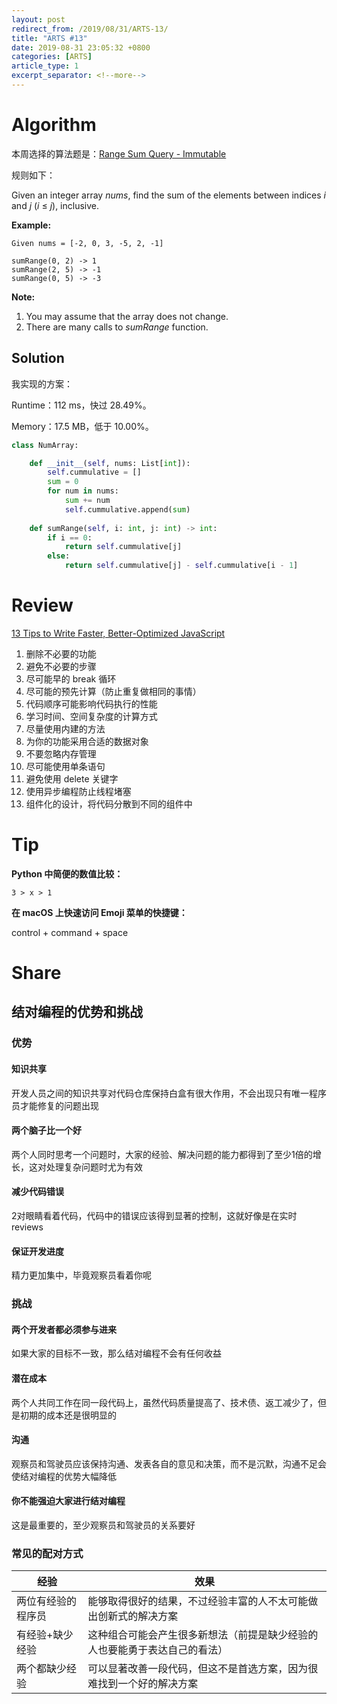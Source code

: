 ```yaml
---
layout: post
redirect_from: /2019/08/31/ARTS-13/
title: "ARTS #13"
date: 2019-08-31 23:05:32 +0800
categories: [ARTS]
article_type: 1
excerpt_separator: <!--more-->
---
```



# Algorithm

本周选择的算法题是：[Range Sum Query - Immutable](<https://leetcode.com/problems/range-sum-query-immutable/>)

<!--more-->

规则如下：

Given an integer array *nums*, find the sum of the elements between indices *i* and *j* (*i* ≤ *j*), inclusive.

**Example:**

```
Given nums = [-2, 0, 3, -5, 2, -1]

sumRange(0, 2) -> 1
sumRange(2, 5) -> -1
sumRange(0, 5) -> -3
```



**Note:**

1. You may assume that the array does not change.
2. There are many calls to *sumRange* function.



## Solution

我实现的方案：

Runtime：112 ms，快过 28.49%。

Memory：17.5 MB，低于 10.00%。

```python
class NumArray:

    def __init__(self, nums: List[int]):
        self.cummulative = []
        sum = 0
        for num in nums:
            sum += num
            self.cummulative.append(sum)
        
    def sumRange(self, i: int, j: int) -> int:
        if i == 0:
            return self.cummulative[j]
        else:
            return self.cummulative[j] - self.cummulative[i - 1]
```




# Review

[13 Tips to Write Faster, Better-Optimized JavaScript](https://medium.com/@bretcameron/13-tips-to-write-faster-better-optimized-javascript-dc1f9ab063d8)

1. 删除不必要的功能
2. 避免不必要的步骤
3. 尽可能早的 break 循环
4. 尽可能的预先计算（防止重复做相同的事情）
5. 代码顺序可能影响代码执行的性能
6. 学习时间、空间复杂度的计算方式
7. 尽量使用内建的方法
8. 为你的功能采用合适的数据对象
9. 不要忽略内存管理
10. 尽可能使用单条语句
11. 避免使用 delete 关键字
12. 使用异步编程防止线程堵塞
13. 组件化的设计，将代码分散到不同的组件中

# Tip

**Python 中简便的数值比较：**

`3 > x > 1`

**在 macOS 上快速访问 Emoji 菜单的快捷键：**

control + command + space

# Share

## 结对编程的优势和挑战

### 优势

#### 知识共享

开发人员之间的知识共享对代码仓库保持白盒有很大作用，不会出现只有唯一程序员才能修复的问题出现

#### 两个脑子比一个好

两个人同时思考一个问题时，大家的经验、解决问题的能力都得到了至少1倍的增长，这对处理复杂问题时尤为有效

#### 减少代码错误

2对眼睛看着代码，代码中的错误应该得到显著的控制，这就好像是在实时 reviews

#### 保证开发进度

精力更加集中，毕竟观察员看着你呢

### 挑战

#### 两个开发者都必须参与进来

如果大家的目标不一致，那么结对编程不会有任何收益

#### 潜在成本

两个人共同工作在同一段代码上，虽然代码质量提高了、技术债、返工减少了，但是初期的成本还是很明显的

#### 沟通

观察员和驾驶员应该保持沟通、发表各自的意见和决策，而不是沉默，沟通不足会使结对编程的优势大幅降低

#### 你不能强迫大家进行结对编程

这是最重要的，至少观察员和驾驶员的关系要好

### 常见的配对方式

| 经验               | 效果                                                         |
| ------------------ | ------------------------------------------------------------ |
| 两位有经验的程序员 | 能够取得很好的结果，不过经验丰富的人不太可能做出创新式的解决方案 |
| 有经验+缺少经验    | 这种组合可能会产生很多新想法（前提是缺少经验的人也要能勇于表达自己的看法） |
| 两个都缺少经验     | 可以显著改善一段代码，但这不是首选方案，因为很难找到一个好的解决方案 |

